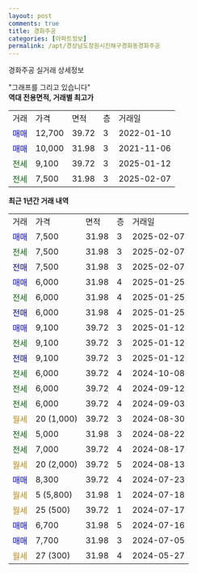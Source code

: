 ```yaml
---
layout: post
comments: true
title: 경화주공
categories: [아파트정보]
permalink: /apt/경상남도창원시진해구경화동경화주공
---
```


경화주공 실거래 상세정보

<script type="text/javascript">
  google.charts.load('current', {'packages':['line', 'corechart']});
  google.charts.setOnLoadCallback(drawChart);

  function drawChart() {
    var data = new google.visualization.DataTable();
    data.addColumn('date', '거래일');
    data.addColumn('number', "매매");
    data.addColumn('number', "전세");
    data.addColumn('number', "전매");

    data.addRows([[new Date(Date.parse("2025-02-07")), 7500, null, null], [new Date(Date.parse("2025-02-07")), null, 7500, null], [new Date(Date.parse("2025-02-07")), null, null, 7500], [new Date(Date.parse("2025-01-25")), 6000, null, null], [new Date(Date.parse("2025-01-25")), null, 6000, null], [new Date(Date.parse("2025-01-25")), null, null, 6000], [new Date(Date.parse("2025-01-12")), 9100, null, null], [new Date(Date.parse("2025-01-12")), null, 9100, null], [new Date(Date.parse("2025-01-12")), null, null, 9100], [new Date(Date.parse("2024-10-08")), null, 6000, null], [new Date(Date.parse("2024-09-12")), null, 6000, null], [new Date(Date.parse("2024-09-03")), null, 6000, null], [new Date(Date.parse("2024-08-30")), null, null, null], [new Date(Date.parse("2024-08-22")), null, 5000, null], [new Date(Date.parse("2024-08-17")), null, 7000, null], [new Date(Date.parse("2024-08-13")), null, null, null], [new Date(Date.parse("2024-07-23")), 8300, null, null], [new Date(Date.parse("2024-07-18")), null, null, null], [new Date(Date.parse("2024-07-17")), null, null, null], [new Date(Date.parse("2024-07-16")), 6700, null, null], [new Date(Date.parse("2024-07-05")), 7700, null, null], [new Date(Date.parse("2024-05-27")), null, null, null]]);

    var options = {
      hAxis: {
        format: 'yyyy/MM/dd'
      },    
      lineWidth: 0,
      pointsVisible: true,    
      title: '최근 1년간 유형별 실거래가 분포',
      legend: { position: 'bottom' }
    };

    var formatter = new google.visualization.NumberFormat({pattern:'###,###'} );
    formatter.format(data, 1);
    formatter.format(data, 2);
    
    setTimeout(function() {
        var chart = new google.visualization.LineChart(document.getElementById('columnchart_material'));
        chart.draw(data, (options));
        document.getElementById('loading').style.display = 'none';
    }, 200);
  }
</script>


<div id="loading" style="z-index:20; display: block; margin-left: 0px">"그래프를 그리고 있습니다"</div>
<div id="columnchart_material" style="width: 95%; margin-left: 0px; display: block"></div>
<!-- contents start -->
<b>역대 전용면적, 거래별 최고가</b>
<table class="sortable">
    <tr>
      <td>거래</td>
      <td>가격</td>
      <td>면적</td>
      <td>층</td>
      <td>거래일</td>
    </tr>
        <tr>
          <td><a style="color: blue">매매</a></td>
          <td>12,700</td>
          <td>39.72</td>
          <td>3</td>
          <td>2022-01-10</td>
        </tr>            <tr>
          <td><a style="color: blue">매매</a></td>
          <td>10,000</td>
          <td>31.98</td>
          <td>3</td>
          <td>2021-11-06</td>
        </tr>        
        <tr>
              <td><a style="color: darkgreen">전세</a></td>
              <td>9,100</td>
              <td>39.72</td>
              <td>3</td>
              <td>2025-01-12</td>
            </tr>            <tr>
              <td><a style="color: darkgreen">전세</a></td>
              <td>7,500</td>
              <td>31.98</td>
              <td>3</td>
              <td>2025-02-07</td>
            </tr>        
    
</table>

<b>최근 1년간 거래 내역</b>

<table class="sortable">
    <tr>
      <td>거래</td>
      <td>가격</td>
      <td>면적</td>
      <td>층</td>
      <td>거래일</td>
    </tr>
    <tr>
      <td><a style="color: blue">매매</a></td>
      <td>7,500</td>
      <td>31.98</td>
      <td>3</td>
      <td>2025-02-07</td>
    </tr>          <tr>
      <td><a style="color: darkgreen">전세</a></td>
      <td>7,500</td>
      <td>31.98</td>
      <td>3</td>
      <td>2025-02-07</td>
    </tr>          <tr>
      <td><a style="color: darkblue">전매</a></td>
      <td>7,500</td>
      <td>31.98</td>
      <td>3</td>
      <td>2025-02-07</td>
    </tr>          <tr>
      <td><a style="color: blue">매매</a></td>
      <td>6,000</td>
      <td>31.98</td>
      <td>4</td>
      <td>2025-01-25</td>
    </tr>          <tr>
      <td><a style="color: darkgreen">전세</a></td>
      <td>6,000</td>
      <td>31.98</td>
      <td>4</td>
      <td>2025-01-25</td>
    </tr>          <tr>
      <td><a style="color: darkblue">전매</a></td>
      <td>6,000</td>
      <td>31.98</td>
      <td>4</td>
      <td>2025-01-25</td>
    </tr>          <tr>
      <td><a style="color: blue">매매</a></td>
      <td>9,100</td>
      <td>39.72</td>
      <td>3</td>
      <td>2025-01-12</td>
    </tr>          <tr>
      <td><a style="color: darkgreen">전세</a></td>
      <td>9,100</td>
      <td>39.72</td>
      <td>3</td>
      <td>2025-01-12</td>
    </tr>          <tr>
      <td><a style="color: darkblue">전매</a></td>
      <td>9,100</td>
      <td>39.72</td>
      <td>3</td>
      <td>2025-01-12</td>
    </tr>          <tr>
      <td><a style="color: darkgreen">전세</a></td>
      <td>6,000</td>
      <td>39.72</td>
      <td>4</td>
      <td>2024-10-08</td>
    </tr>          <tr>
      <td><a style="color: darkgreen">전세</a></td>
      <td>6,000</td>
      <td>39.72</td>
      <td>4</td>
      <td>2024-09-12</td>
    </tr>          <tr>
      <td><a style="color: darkgreen">전세</a></td>
      <td>6,000</td>
      <td>39.72</td>
      <td>4</td>
      <td>2024-09-03</td>
    </tr>          <tr>
      <td><a style="color: darkgoldenrod">월세</a></td>
      <td>20 (1,000)</td>
      <td>39.72</td>
      <td>3</td>
      <td>2024-08-30</td>
    </tr>          <tr>
      <td><a style="color: darkgreen">전세</a></td>
      <td>5,000</td>
      <td>31.98</td>
      <td>3</td>
      <td>2024-08-22</td>
    </tr>          <tr>
      <td><a style="color: darkgreen">전세</a></td>
      <td>7,000</td>
      <td>39.72</td>
      <td>4</td>
      <td>2024-08-17</td>
    </tr>          <tr>
      <td><a style="color: darkgoldenrod">월세</a></td>
      <td>20 (2,000)</td>
      <td>39.72</td>
      <td>5</td>
      <td>2024-08-13</td>
    </tr>          <tr>
      <td><a style="color: blue">매매</a></td>
      <td>8,300</td>
      <td>39.72</td>
      <td>4</td>
      <td>2024-07-23</td>
    </tr>          <tr>
      <td><a style="color: darkgoldenrod">월세</a></td>
      <td>5 (5,800)</td>
      <td>31.98</td>
      <td>1</td>
      <td>2024-07-18</td>
    </tr>          <tr>
      <td><a style="color: darkgoldenrod">월세</a></td>
      <td>25 (500)</td>
      <td>39.72</td>
      <td>1</td>
      <td>2024-07-17</td>
    </tr>          <tr>
      <td><a style="color: blue">매매</a></td>
      <td>6,700</td>
      <td>31.98</td>
      <td>5</td>
      <td>2024-07-16</td>
    </tr>          <tr>
      <td><a style="color: blue">매매</a></td>
      <td>7,700</td>
      <td>31.98</td>
      <td>3</td>
      <td>2024-07-05</td>
    </tr>          <tr>
      <td><a style="color: darkgoldenrod">월세</a></td>
      <td>27 (300)</td>
      <td>31.98</td>
      <td>4</td>
      <td>2024-05-27</td>
    </tr>      </table>
<!-- contents end -->    

